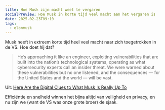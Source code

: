 ```yaml
---
title: Hoe Musk zijn macht weet te vergaren
socialPreview: Hoe Musk in korte tijd veel macht aan het vergaren is
date: 2025-02-23T09:10
tags:
  - elonmusk
---
```


Musk heeft in extreem korte tijd heel veel macht naar zich toegetrokken in de VS. Hoe doet hij dat?

> He’s approaching it like an engineer, exploiting vulnerabilities that are built into the nation’s technological systems, operating as what cybersecurity experts call an insider threat. We were warned about these vulnerabilities but no one listened, and the consequences — for the United States and the world — will be vast.

Uit: [Here Are the Digital Clues to What Musk Is Really Up To](https://www.nytimes.com/2025/02/21/opinion/musk-doge-personal-data.html?smid=nytcore-ios-share&referringSource=articleShare)

Efficiëntie en snelheid winnen het bijna altijd van veiligheid en privacy, en nu zijn we (want de VS was onze grote broer) de sjaak.